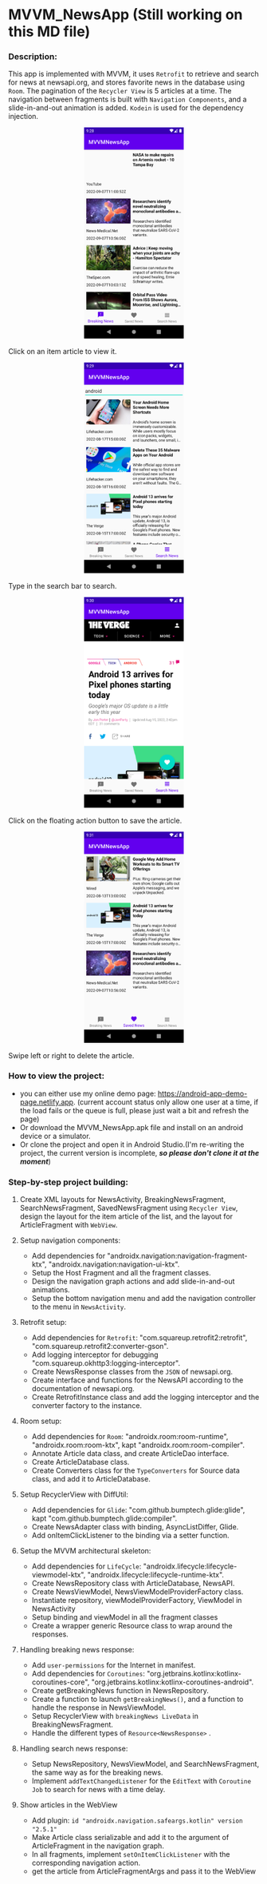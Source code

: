 # MVVM_NewsApp (Still working on this MD file)

### Description:

This app is implemented with MVVM, it uses `Retrofit` to retrieve and search for news at newsapi.org, and stores favorite news in the database using `Room`. The pagination of the `Recycler View` is 5 articles at a time. The navigation between fragments is built with `Navigation Components`, and a slide-in-and-out animation is added. `Kodein` is used for the dependency injection.
<p align="center"> <img src="/ScreenShots/breakingNews.png" width="200" alt="Breaking News ScreenShot" /> </p>
Click on an item article to view it.
<p align="center"> <img src="/ScreenShots/searchNews.png" width="200" alt="Search News ScreenShot" /> </p>
Type in the search bar to search.
<p align="center"> <img src="/ScreenShots/article.png" width="200" alt="Article ScreenShot" /> </p>
Click on the floating action button to save the article.
<p align="center"> <img src="/ScreenShots/savedNews.png" width="200" alt="Saved News ScreenShot" /> </p>
Swipe left or right to delete the article.

### How to view the project: 

- you can either use my online demo page: https://android-app-demo-page.netlify.app.
(current account status only allow one user at a time, if the load fails or the queue is full, please just wait a bit and refresh the page)
- Or download the MVVM_NewsApp.apk file and install on an android device or a simulator.
- Or clone the project and open it in Android Studio.(I'm re-writing the project, the current version is incomplete, ***so please don't clone it at the moment***)

### Step-by-step project building:

1. Create XML layouts for NewsActivity, BreakingNewsFragment, SearchNewsFragment, SavedNewsFragment using `Recycler View`,
   design the layout for the item article of the list, and the layout for ArticleFragment with `WebView`.
    
2. Setup navigation components:
   - Add dependencies for "androidx.navigation:navigation-fragment-ktx", "androidx.navigation:navigation-ui-ktx".
   - Setup the Host Fragment and all the fragment classes.
   - Design the navigation graph actions and add slide-in-and-out animations.
   - Setup the bottom navigation menu and add the navigation controller to the menu in `NewsActivity`.

3. Retrofit setup:
   - Add dependencies for `Retrofit`: "com.squareup.retrofit2:retrofit", "com.squareup.retrofit2:converter-gson".
   - Add logging interceptor for debugging "com.squareup.okhttp3:logging-interceptor".
   - Create NewsResponse classes from the `JSON` of newsapi.org.
   - Create interface and functions for the NewsAPI according to the documentation of newsapi.org.
   - Create RetrofitInstance class and add the logging interceptor and the converter factory to the instance.

4. Room setup:
   - Add dependencies for `Room`: "androidx.room:room-runtime", "androidx.room:room-ktx", kapt "androidx.room:room-compiler".
   - Annotate Article data class, and create ArticleDao interface.
   - Create ArticleDatabase class.
   - Create Converters class for the `TypeConverters` for Source data class, and add it to ArticleDatabase.

5. Setup RecyclerView with DiffUtil:
   - Add dependencies for `Glide`: "com.github.bumptech.glide:glide", kapt "com.github.bumptech.glide:compiler".
   - Create NewsAdapter class with binding, AsyncListDiffer, Glide.
   - Add onItemClickListener to the binding via a setter function.

6. Setup the MVVM architectural skeleton:
   - Add dependencies for `LifeCycle`: "androidx.lifecycle:lifecycle-viewmodel-ktx", "androidx.lifecycle:lifecycle-runtime-ktx".
   - Create NewsRepository class with ArticleDatabase, NewsAPI.
   - Create NewsViewModel, NewsViewModelProviderFactory class.
   - Instantiate repository, viewModelProviderFactory, ViewModel in NewsActivity
   - Setup binding and viewModel in all the fragment classes
   - Create a wrapper generic Resource class to wrap around the responses.

7. Handling breaking news response:
   - Add `user-permissions` for the Internet in manifest.
   - Add dependencies for `Coroutines`: "org.jetbrains.kotlinx:kotlinx-coroutines-core", "org.jetbrains.kotlinx:kotlinx-coroutines-android".
   - Create getBreakingNews function in NewsRepository.
   - Create a function to launch `getBreakingNews()`, and a function to handle the response in NewsViewModel.
   - Setup RecyclerView with `breakingNews LiveData` in BreakingNewsFragment.
   - Handle the different types of `Resource<NewsResponse>` .

8. Handling search news response:
   - Setup NewsRepository, NewsViewModel, and SearchNewsFragment, the same way as for the breaking news.
   - Implement `addTextChangedListener` for the `EditText` with `Coroutine Job` to search for news with a time delay.

9. Show articles in the WebView
   - Add plugin: `id "androidx.navigation.safeargs.kotlin" version "2.5.1"`
   - Make Article class serializable and add it to the argument of ArticleFragment in the navigation graph.
   - In all fragments, implement `setOnItemClickListener` with the corresponding navigation action.
   - get the article from ArticleFragmentArgs and pass it to the WebView